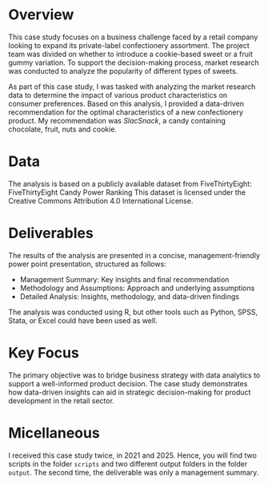 # Overview
This case study focuses on a business challenge faced by a retail company looking to expand its private-label confectionery assortment. The project team was divided on whether to introduce a cookie-based sweet or a fruit gummy variation. To support the decision-making process, market research was conducted to analyze the popularity of different types of sweets.

As part of this case study, I was tasked with analyzing the market research data to determine the impact of various product characteristics on consumer preferences. Based on this analysis, I provided a data-driven recommendation for the optimal characteristics of a new confectionery product.
My recommendation was *SlacSnack*, a candy containing chocolate, fruit, nuts and cookie.

# Data
The analysis is based on a publicly available dataset from FiveThirtyEight:
FiveThirtyEight Candy Power Ranking
This dataset is licensed under the Creative Commons Attribution 4.0 International License.

# Deliverables
The results of the analysis are presented in a concise, management-friendly power point presentation, structured as follows:

- Management Summary: Key insights and final recommendation
- Methodology and Assumptions: Approach and underlying assumptions
- Detailed Analysis: Insights, methodology, and data-driven findings

The analysis was conducted using R, but other tools such as Python, SPSS, Stata, or Excel could have been used as well.

# Key Focus
The primary objective was to bridge business strategy with data analytics to support a well-informed product decision. The case study demonstrates how data-driven insights can aid in strategic decision-making for product development in the retail sector.

# Micellaneous

I received this case study twice, in 2021 and 2025. Hence, you will find two scripts in the folder `scripts` and two different output folders in the folder `output`. The second time, the deliverable was only a management summary.